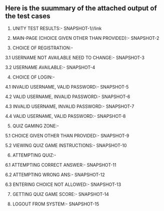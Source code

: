 ## Here is the suummary of the attached output of the test cases

1. UNITY TEST RESULTS:- SNAPSHOT-1//link

2. MAIN-PAGE (CHOICE GIVEN OTHER THAN PROVIDED):- SNAPSHOT-2

3. CHOICE OF REGISTRATION:-

 3.1 USERNAME NOT AVAILABLE NEED TO CHANGE:- SNAPSHOT-3

 3.2 USERNAME AVAILABLE:- SNAPSHOT-4

4. CHOICE OF LOGIN:-

 4.1 INVALID USERNAME, VALID PASSWORD:- SNAPSHOT-5

 4.2 VALID USERNAME, INVALID PASSWORD:- SNAPSHOT-6

 4.3 INVALID USERNAME, INVALID PASSWORD:- SNAPSHOT-7

 4.4 VALID USERNAME, VALID PASSWORD:- SNAPSHOT-8

 5. QUIZ GAMING ZONE:-

 5.1 CHOICE GIVEN OTHER THAN PROVIDED:- SNAPSHOT-9

 5.2 VIEWING QUIZ GAME INSTRUCTIONS:- SNAPSHOT-10

 6. ATTEMPTING QUIZ:-

 6.1 ATTEMPTING CORRECT ANSWER:- SNAPSHOT-11

 6.2 ATTEMPTING WRONG ANS:- SNAPSHOT-12

 6.3 ENTERING CHOICE NOT ALLOWED:- SNAPSHOT-13

 7. GETTING QUIZ GAME SCORE:- SNAPSHOT-14

 8. LOGOUT FROM SYSTEM:- SNAPSHOT-15
 

